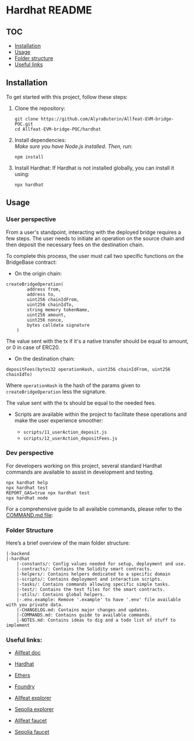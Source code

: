 # Hardhat README

## TOC

- [Installation](#installation)
- [Usage](#usage)
- [Folder structure](#folder-structure)
- [Useful links](#useful-links)

## Installation

To get started with this project, follow these steps:

1. Clone the repository:

   ```shell
   git clone https://github.com/AlyraButerin/Allfeat-EVM-bridge-POC.git
   cd Allfeat-EVM-bridge-POC/hardhat
   ```

2. Install dependencies:  
   _Make sure you have Node.js installed. Then, run:_

   ```shell
   npm install
   ```

3. Install Hardhat:
   If Hardhat is not installed globally, you can install it using:
   ```shell
   npx hardhat
   ```

## Usage

### User perspective

From a user's standpoint, interacting with the deployed bridge requires a few steps. The user needs to initiate an operation on the source chain and then deposit the necessary fees on the destination chain.

To complete this process, the user must call two specific functions on the BridgeBase contract:

- On the origin chain:

```solidity
createBridgeOperation(
        address from,
        address to,
        uint256 chainIdFrom,
        uint256 chainIdTo,
        string memory tokenName,
        uint256 amount,
        uint256 nonce,
        bytes calldata signature
    )
```

The value sent with the tx if it's a native transfer should be equal to amount, or 0 in case of ERC20.

- On the destination chain:

```solidity
depositFees(bytes32 operationHash, uint256 chainIdFrom, uint256 chainIdTo)
```

Where `operationHash` is the hash of the params given to `createBridgeOperation` less the signature.

The value sent with the tx should be equal to the needed fees.

- Scripts are available within the project to facilitate these operations and make the user experience smoother:

  - `scripts/11_userAction_deposit.js`
  - `scripts/12_userAction_depositFees.js`

### Dev perspective

For developers working on this project, several standard Hardhat commands are available to assist in development and testing.

```shell
npx hardhat help
npx hardhat test
REPORT_GAS=true npx hardhat test
npx hardhat node
```

For a comprehensive guide to all available commands, please refer to the [COMMAND.md file](COMMANDS.md):

### Folder Structure

Here’s a brief overview of the main folder structure:

```
|-backend
|-hardhat
    |-constants/: Config values needed for setup, deployment and use.
    |-contracts/: Contains the Solidity smart contracts.
    |-helpers/: Contains helpers dedicated to a specific domain
    |-scripts/: Contains deployment and interaction scripts.
    |-tasks/: Contains commands allowing specific simple tasks.
    |-test/: Contains the test files for the smart contracts.
    |-utils/: Contains global helpers.
    |-.env.example: Remove '.example' to have '.env' file available with you private data.
    |-CHANGELOG.md: Contains major changes and updates.
    |-COMMANDS.md: Contains guide to available commands.
    |-NOTES.md: Contains ideas to dig and a todo list of stuff to implement
```

### Useful links:

- [Allfeat doc](https://docs.allfeat.com/#features)

- [Hardhat](https://hardhat.org/)
- [Ethers](https://docs.ethers.org/v6/)
- [Foundry](https://book.getfoundry.sh/)

- [Allfeat explorer](https://evm.allfeat.com/)
- [Sepolia explorer](https://sepolia.etherscan.io/)

- [Allfeat faucet](https://substratefaucet.xyz/allfeat-testnet)
- [Sepolia faucet](https://sepolia-faucet.pk910.de/)
